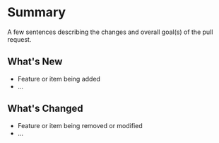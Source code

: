 # Summary

A few sentences describing the changes and overall goal(s) of the pull request.

## What's New

* Feature or item being added
* ...

## What's Changed

* Feature or item being removed or modified
* ...

